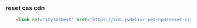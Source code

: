 ### reset css cdn

````html
    <link rel="stylesheet" href="https://cdn.jsdelivr.net/npm/reset-css@5.0.1/reset.min.css">
````